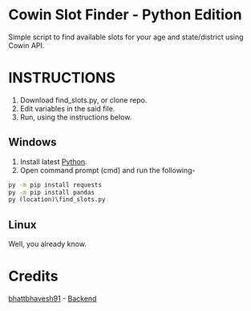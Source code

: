 # Cowin Slot Finder - Python Edition
Simple script to find available slots for your age and state/district using Cowin API.
 
# INSTRUCTIONS
1. Download find_slots.py, or clone repo.
2. Edit variables in the said file.
3. Run, using the instructions below.

## Windows
1. Install latest [Python](https://www.python.org/downloads/windows/).
2. Open command prompt (cmd) and run the following-
```cmd
py -m pip install requests
py -m pip install pandas
py (location)\find_slots.py
```

## Linux
Well, you already know.	
 
# Credits
[bhattbhavesh91](https://github.com/bhattbhavesh91) - [Backend](https://github.com/bhattbhavesh91/cowin-vaccination-slot-availability/blob/main/cowin-api-availability.ipynb)